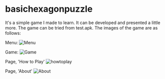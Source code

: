 # basichexagonpuzzle 

It's a simple game I made to learn. It can be developed and presented a little more. The game can be tried from test.apk. 
The images of the game are as follows:

Menu:
![Menu](https://user-images.githubusercontent.com/48997267/108841527-f482b000-75e8-11eb-8e20-d57e7049be3c.PNG)

Game:
![Game](https://user-images.githubusercontent.com/48997267/108841637-209e3100-75e9-11eb-90c3-324dc7abacaa.PNG)

Page, 'How to Play' 
![howtoplay](https://user-images.githubusercontent.com/48997267/108841756-54795680-75e9-11eb-9fe8-437c73797967.PNG)

Page, 'About' 
![About](https://user-images.githubusercontent.com/48997267/108841802-60fdaf00-75e9-11eb-97b5-8b1eda0b4e7e.PNG)
